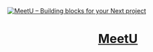 <a href="https://meetu.dev">
  <img alt="MeetU – Building blocks for your Next project" src="https://meetu.dev/opengraph-image">
  <h1 align="center">MeetU</h1>
</a>


